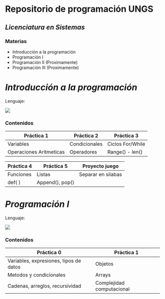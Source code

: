 # **Repositorio de programación UNGS**
## _Licenciatura en Sistemas_
### Materias

- Introducción a la programación
- Programación I 
- Programación II (Proximamente)
- Programación III (Proximamente)

# _Introducción a la programación_

Lenguaje:

![](https://img.shields.io/badge/Python-3776AB?style=for-the-badge&logo=python&logoColor=white)

### Contenidos

| Práctica 1 | Práctica 2 | Práctica 3 |
| ---------- | ---------- | ---------- |
| Variables | Condicionales | Ciclos For/While |
| Operaciones Aritmeticas | Operadores | Range() - len() |

| Práctica 4 | Práctica 5 | Proyecto juego | 
| ---------- | ---------- | ---------- |
| Funciones  | Listas |  Separar en silabas|
| def( )| Append(), pop()|

# _Programación I_

Lenguaje:

![](https://img.shields.io/badge/java-%23ED8B00.svg?style=for-the-badge&logo=java&logoColor=white)

### Contenidos

| Práctica 0 | Práctica 1 | 
| ---------- | ---------- | 
| Variables, expresiones, tipos de datos | Objetos |
| Metodos y condicionales | Arrays | 
| Cadenas, arreglos, recursividad | Complejidad computacional |

